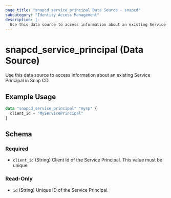 ```yaml
---
page_title: "snapcd_service_principal Data Source - snapcd"
subcategory: "Identity Access Management"
description: |-
  Use this data source to access information about an existing Service Principal in Snap CD.
---
```


# snapcd_service_principal (Data Source)

Use this data source to access information about an existing Service Principal in Snap CD.


## Example Usage

```terraform
data "snapcd_service_principal" "mysp" {
  client_id = "MyServicePrincipal"
}
```

<!-- schema generated by tfplugindocs -->
## Schema

### Required

- `client_id` (String) Client Id of the Service Principal. This value must be unique.

### Read-Only

- `id` (String) Unique ID of the Service Principal.
